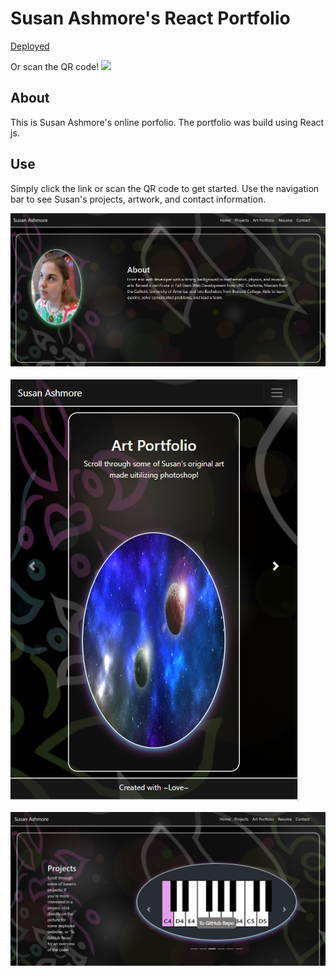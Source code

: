 # Susan Ashmore's React Portfolio

[Deployed](https://morning-sea-49413.herokuapp.com/)

Or scan the QR code! <img src="/public/images/ashmore_website_scan.pngg" width="200">

## About

This is Susan Ashmore's online porfolio. The portfolio was build using React js.

## Use

Simply click the link or scan the QR code to get started. Use the navigation bar to see Susan's projects, artwork, and contact information.

![Image](/public/images/about.png)

![Image](/public/images/art.png)

![Image](/public/images/proj.png)
